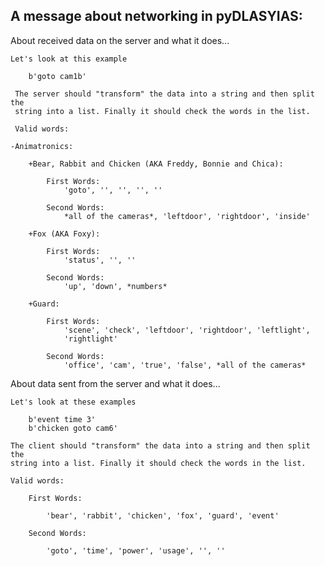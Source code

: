 A message about networking in pyDLASYIAS:
-----------------------------------------

About received data on the server and what it does...

    Let's look at this example

        b'goto cam1b'

     The server should "transform" the data into a string and then split the
     string into a list. Finally it should check the words in the list.

     Valid words:

    -Animatronics:

        +Bear, Rabbit and Chicken (AKA Freddy, Bonnie and Chica):

            First Words:
                'goto', '', '', '', ''

            Second Words:
                *all of the cameras*, 'leftdoor', 'rightdoor', 'inside'

        +Fox (AKA Foxy):

            First Words:
                'status', '', ''

            Second Words:
                'up', 'down', *numbers*

        +Guard:

            First Words:
                'scene', 'check', 'leftdoor', 'rightdoor', 'leftlight',
                'rightlight'

            Second Words:
                'office', 'cam', 'true', 'false', *all of the cameras*

About data sent from the server and what it does...

    Let's look at these examples

        b'event time 3'
        b'chicken goto cam6'

    The client should "transform" the data into a string and then split the
    string into a list. Finally it should check the words in the list.

    Valid words:

        First Words:

            'bear', 'rabbit', 'chicken', 'fox', 'guard', 'event'

        Second Words:

            'goto', 'time', 'power', 'usage', '', ''
